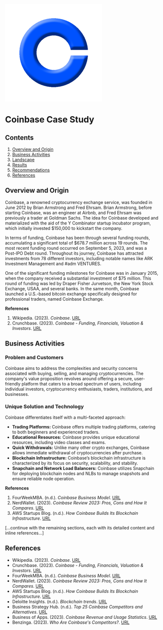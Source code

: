 ![Coinbase](CoinbaseShadow.png)

# Coinbase Case Study

## Contents
1. [Overview and Origin](#overview-and-origin)
2. [Business Activities](#business-activities)
3. [Landscape](#landscape)
4. [Results](#results)
5. [Recommendations](#recommendations)
6. [References](#references)

## Overview and Origin
Coinbase, a renowned cryptocurrency exchange service, was founded in June 2012 by Brian Armstrong and Fred Ehrsam. Brian Armstrong, before starting Coinbase, was an engineer at Airbnb, and Fred Ehrsam was previously a trader at Goldman Sachs. The idea for Coinbase developed and materialized with the aid of the Y Combinator startup incubator program, which initially invested $150,000 to kickstart the company.

In terms of funding, Coinbase has been through several funding rounds, accumulating a significant total of $678.7 million across 19 rounds. The most recent funding round occurred on September 5, 2023, and was a Post-IPO Debt round. Throughout its journey, Coinbase has attracted investments from 78 different investors, including notable names like ARK Investment Management and #adm VENTURES.

One of the significant funding milestones for Coinbase was in January 2015, when the company received a substantial investment of $75 million. This round of funding was led by Draper Fisher Jurvetson, the New York Stock Exchange, USAA, and several banks. In the same month, Coinbase launched a U.S.-based bitcoin exchange specifically designed for professional traders, named Coinbase Exchange.

**References**
1. Wikipedia. (2023). *Coinbase*. [URL](https://en.wikipedia.org/wiki/Coinbase)
2. Crunchbase. (2023). *Coinbase - Funding, Financials, Valuation & Investors*. [URL](https://www.crunchbase.com/organization/coinbase/company_financials)

## Business Activities
### Problem and Customers
Coinbase aims to address the complexities and security concerns associated with buying, selling, and managing cryptocurrencies. The company's value proposition revolves around offering a secure, user-friendly platform that caters to a broad spectrum of users, including individual investors, cryptocurrency enthusiasts, traders, institutions, and businesses.

### Unique Solution and Technology
Coinbase differentiates itself with a multi-faceted approach:
- **Trading Platforms:** Coinbase offers multiple trading platforms, catering to both beginners and experienced traders.
- **Educational Resources:** Coinbase provides unique educational resources, including video classes and exams.
- **Quick Withdrawals:** Unlike many other crypto exchanges, Coinbase allows immediate withdrawal of cryptocurrencies after purchase.
- **Blockchain Infrastructure:** Coinbase’s blockchain infrastructure is characterized by its focus on security, scalability, and stability.
- **Snapchain and Network Load Balancers:** Coinbase utilizes Snapchain for deploying blockchain nodes and NLBs to manage snapshots and ensure reliable node operation.

**References**
1. FourWeekMBA. (n.d.). *Coinbase Business Model*. [URL](#)
2. NerdWallet. (2023). *Coinbase Review 2023: Pros, Cons and How It Compares*. [URL](#)
3. AWS Startups Blog. (n.d.). *How Coinbase Builds Its Blockchain Infrastructure*. [URL](#)

[...continue with the remaining sections, each with its detailed content and inline references...]

## References
- Wikipedia. (2023). *Coinbase*. [URL](https://en.wikipedia.org/wiki/Coinbase)
- Crunchbase. (2023). *Coinbase - Funding, Financials, Valuation & Investors*. [URL](https://www.crunchbase.com/organization/coinbase/company_financials)
- FourWeekMBA. (n.d.). *Coinbase Business Model*. [URL](#)
- NerdWallet. (2023). *Coinbase Review 2023: Pros, Cons and How It Compares*. [URL](#)
- AWS Startups Blog. (n.d.). *How Coinbase Builds Its Blockchain Infrastructure*. [URL](#)
- Deloitte Insights. (n.d.). *Blockchain trends*. [URL](#)
- Business Strategy Hub. (n.d.). *Top 25 Coinbase Competitors and Alternatives*. [URL](#)
- Business of Apps. (2023). *Coinbase Revenue and Usage Statistics*. [URL](#)
- Benzinga. (2023). *Who Are Coinbase's Competitors?*. [URL](#)
